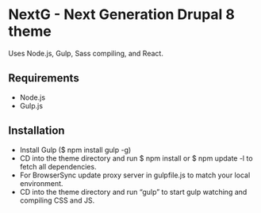 # NextG - Next Generation Drupal 8 theme

Uses Node.js, Gulp, Sass compiling, and React.

## Requirements
- Node.js
- Gulp.js

## Installation
- Install Gulp ($ npm install gulp -g)
- CD into the theme directory and run $ npm install or $ npm update -l to fetch all dependencies.
- For BrowserSync update proxy server in gulpfile.js to match your local environment.
- CD into the theme directory and run “gulp” to start  gulp watching and compiling CSS and JS.
